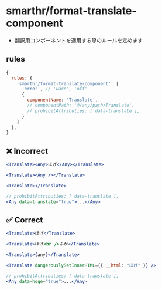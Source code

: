 # smarthr/format-translate-component

- 翻訳用コンポーネントを適用する際のルールを定めます

## rules

```js
{
  rules: {
    'smarthr/format-translate-component': [
      'error', // 'warn', 'off'
      {
        componentName: 'Translate',
        // componentPath: '@/any/path/Translate',
        // prohibitAttributies: ['data-translate'],
      }
    ]
  },
}
```

## ❌ Incorrect

```jsx
<Translate><Any>ほげ</Any></Translate>
```

```jsx
<Translate><Any /></Translate>
```

```jsx
<Translate></Translate>
```

```jsx
// prohibitAttributies: ['data-translate'],
<Any data-translate="true">...</Any>
```

## ✅ Correct

```jsx
<Translate>ほげ</Translate>
```
```jsx
<Translate>ほげ<br />ふが</Translate>
```
```jsx
<Translate>{any}</Translate>
```
```jsx
<Translate dangerouslySetInnerHTML={{ __html: "ほげ" }} />
```
```jsx
// prohibitAttributies: ['data-translate'],
<Any data-hoge="true">...</Any>
```
